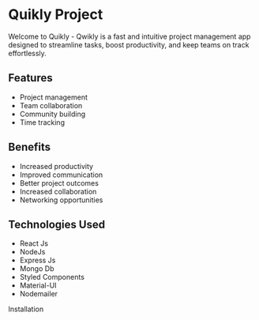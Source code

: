 # Quikly Project
Welcome to Quikly - Qwikly is a fast and intuitive project management 
app designed to streamline tasks, boost productivity, and keep teams on track effortlessly.

## Features
- Project management
- Team collaboration
- Community building
- Time tracking

## Benefits
- Increased productivity
- Improved communication
- Better project outcomes
- Increased collaboration
- Networking opportunities


## Technologies Used
- React Js
- NodeJs
- Express Js
- Mongo Db
- Styled Components
- Material-UI
- Nodemailer

Installation
